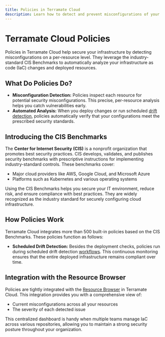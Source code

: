 ```yaml
---
title: Policies in Terramate Cloud
description: Learn how to detect and prevent misconfigurations of your infrastructure resources with policies in Terramate Cloud.
---
```


# Terramate Cloud Policies

Policies in Terramate Cloud help secure your infrastructure by detecting misconfigurations on a per-resource level. They leverage the industry-standard CIS Benchmarks to automatically analyze your infrastructure as code (IaC) changes and deployed resources.

## What Do Policies Do?

- **Misconfiguration Detection:** Policies inspect each resource for potential security misconfigurations. This precise, per-resource analysis helps you catch vulnerabilities early.
- **Automated Analysis:** When you deploy changes or run scheduled [drift detection](../drift/index.md), policies automatically verify that your configurations meet the prescribed security standards.

## Introducing the CIS Benchmarks

The **Center for Internet Security (CIS)** is a nonprofit organization that promotes best security practices. CIS develops, validates, and publishes security benchmarks with prescriptive instructions for implementing industry-standard controls. These benchmarks cover:
- Major cloud providers like AWS, Google Cloud, and Microsoft Azure
- Platforms such as Kubernetes and various operating systems

Using the CIS Benchmarks helps you secure your IT environment, reduce risk, and ensure compliance with best practices. They are widely recognized as the industry standard for securely configuring cloud infrastructure.

## How Policies Work

Terramate Cloud integrates more than 500 built-in policies based on the CIS Benchmarks. These policies function as follows:

<!-- - **Pull Request Analysis:** Every time a developer opens a Pull Request to modify your IaC, Terramate Cloud automatically [scans](../previews/index.md) the changes. It checks for misconfigurations or vulnerabilities before the code is merged and deployed. -->
- **Scheduled Drift Detection:** Besides the deployment checks, policies run during scheduled drift detection [workflows](../drift/synchronization-in-automation.md). This continuous monitoring ensures that the entire deployed infrastructure remains compliant over time.

## Integration with the Resource Browser

Policies are tightly integrated with the [Resource Browser](../resources/index.md) in Terramate Cloud. This integration provides you with a comprehensive view of:
- Current misconfigurations across all your resources
- The severity of each detected issue

This centralized dashboard is handy when multiple teams manage IaC across various repositories, allowing you to maintain a strong security posture throughout your organization.
